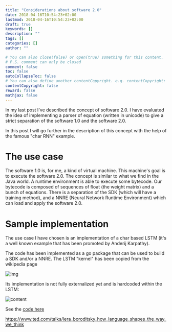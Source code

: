 ```yaml
---
title: "Considerations about software 2.0"
date: 2018-04-16T10:54:23+02:00
lastmod: 2018-04-16T10:54:23+02:00
draft: true
keywords: []
description: ""
tags: []
categories: []
author: ""

# You can also close(false) or open(true) something for this content.
# P.S. comment can only be closed
comment: false
toc: false
autoCollapseToc: false
# You can also define another contentCopyright. e.g. contentCopyright: "This is another copyright."
contentCopyright: false
reward: false
mathjax: false
---
```


In my last post I've described the concept of software 2.0.
I have evaluated the idea of implementing a parser of equation (written in unicode) to give a strict separation of the software 1.0 and the software 2.0.

In this post I will go further in the description of this concept with the help of the famous "char RNN" example.

# The use case

The software 1.0 is, for me, a kind of virtual machine. This machine's goal is to execute the software 2.0.
The concept is similar to what we find in the Java world. A runtime environment is able to execute some bytecode. Our bytecode is composed of sequences of float (the weight matrix) and a bunch of equations.
There is a separation of the SDK (which will have a training method), and a NNRE (Neural Network Runtime Environment) which can load and apply the software 2.0.

# Sample implementation

The use case I have chosen is an implementation of a char based LSTM (it's a well known example that has been promoted by Anderij Karpathy).

The code has been implemented as a go package that can be used to build a SDK and/or a NNRE.
The LSTM "kernel" has been copied from the wikipedia page

![img](https://wikimedia.org/api/rest_v1/media/math/render/svg/8a0eddfb6f592041ea04bd26526b52ba1cec192c)

Its implementation is not fully externalized yet and is hardcoded within the LSTM:

![content](/assets/lstm/lstm_implem.png)

See the [code here](https://github.com/owulveryck/lstm/blob/1581884e9d2de83e1150c04fb815637351082b7a/lstm.go#L39-L46)




https://www.ted.com/talks/lera_boroditsky_how_language_shapes_the_way_we_think




